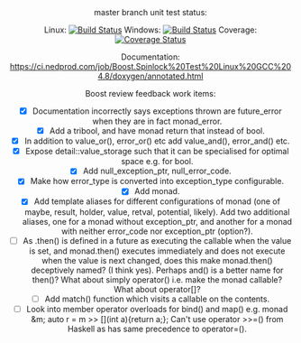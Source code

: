 <center>
master branch unit test status:

Linux: [![Build Status](https://ci.nedprod.com/job/Boost.Spinlock%20Test%20Linux%20GCC%204.8/badge/icon)](https://ci.nedprod.com/job/Boost.Spinlock%20Test%20Linux%20GCC%204.8/) Windows: [![Build Status](https://ci.nedprod.com/job/Boost.Spinlock%20Test%20Win8%20VS2014/badge/icon)](https://ci.nedprod.com/job/Boost.Spinlock%20Test%20Win8%20VS2014/) Coverage: [![Coverage Status](https://coveralls.io/repos/ned14/boost.spinlock/badge.svg?branch=master)](https://coveralls.io/r/ned14/boost.spinlock?branch=master)

Documentation: https://ci.nedprod.com/job/Boost.Spinlock%20Test%20Linux%20GCC%204.8/doxygen/annotated.html

Boost review feedback work items:
 - [x] Documentation incorrectly says exceptions thrown are future_error when they are in fact monad_error.
 - [x] Add a tribool, and have monad return that instead of bool.
 - [x] In addition to value_or(), error_or() etc add value_and(), error_and() etc.
 - [x] Expose detail::value_storage such that it can be specialised for optimal space e.g. for bool.
 - [x] Add null_exception_ptr, null_error_code.
 - [x] Make how error_type is converted into exception_type configurable.
 - [x] Add monad<void>.
 - [x] Add template aliases for different configurations of monad<T> (one of maybe, result, holder, value, retval, potential, likely). Add two additional aliases, one for a monad without exception_ptr, and another for a monad with neither error_code nor exception_ptr (option<T>?).
 - [ ] As .then() is defined in a future as executing the callable when the value is set, and monad<T>.then() executes immediately and does not execute when the value is next changed, does this make monad<T>.then() deceptively named? (I think yes). Perhaps and() is a better name for then()? What about simply operator() i.e. make the monad callable? What about operator[]?
 - [ ] Add match() function which visits a callable on the contents.
 - [ ] Look into member operator overloads for bind() and map() e.g. monad<int> &m; auto r = m >> [](int a){return a;}; Can't use operator >>=() from Haskell as has same precedence to operator=().
 
</center>
